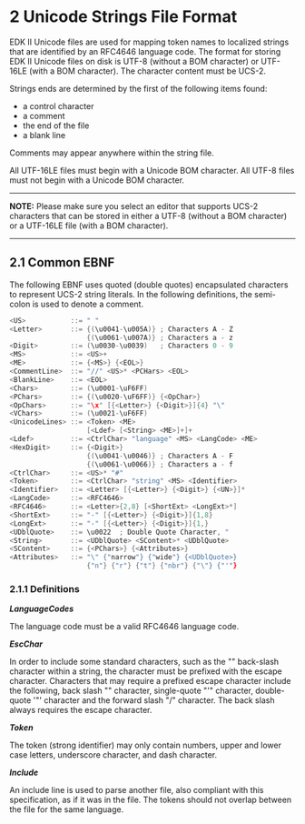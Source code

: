 <!--- @file
  2 Unicode Strings File Format

  Copyright (c) 2016-2017, Intel Corporation. All rights reserved.<BR>

  Redistribution and use in source (original document form) and 'compiled'
  forms (converted to PDF, epub, HTML and other formats) with or without
  modification, are permitted provided that the following conditions are met:

  1) Redistributions of source code (original document form) must retain the
     above copyright notice, this list of conditions and the following
     disclaimer as the first lines of this file unmodified.

  2) Redistributions in compiled form (transformed to other DTDs, converted to
     PDF, epub, HTML and other formats) must reproduce the above copyright
     notice, this list of conditions and the following disclaimer in the
     documentation and/or other materials provided with the distribution.

  THIS DOCUMENTATION IS PROVIDED BY TIANOCORE PROJECT "AS IS" AND ANY EXPRESS OR
  IMPLIED WARRANTIES, INCLUDING, BUT NOT LIMITED TO, THE IMPLIED WARRANTIES OF
  MERCHANTABILITY AND FITNESS FOR A PARTICULAR PURPOSE ARE DISCLAIMED. IN NO
  EVENT SHALL TIANOCORE PROJECT  BE LIABLE FOR ANY DIRECT, INDIRECT, INCIDENTAL,
  SPECIAL, EXEMPLARY, OR CONSEQUENTIAL DAMAGES (INCLUDING, BUT NOT LIMITED TO,
  PROCUREMENT OF SUBSTITUTE GOODS OR SERVICES; LOSS OF USE, DATA, OR PROFITS;
  OR BUSINESS INTERRUPTION) HOWEVER CAUSED AND ON ANY THEORY OF LIABILITY,
  WHETHER IN CONTRACT, STRICT LIABILITY, OR TORT (INCLUDING NEGLIGENCE OR
  OTHERWISE) ARISING IN ANY WAY OUT OF THE USE OF THIS DOCUMENTATION, EVEN IF
  ADVISED OF THE POSSIBILITY OF SUCH DAMAGE.

-->

# 2 Unicode Strings File Format

EDK II Unicode files are used for mapping token names to localized strings that
are identified by an RFC4646 language code. The format for storing EDK II
Unicode files on disk is UTF-8 (without a BOM character) or UTF-16LE (with a BOM
character). The character content must be UCS-2.

Strings ends are determined by the first of the following items found:

* a control character
* a comment
* the end of the file
* a blank line

Comments may appear anywhere within the string file.

All UTF-16LE files must begin with a Unicode BOM character.
All UTF-8 files must not begin with a Unicode BOM character.

**********
**NOTE:** Please make sure you select an editor that supports UCS-2 characters
that can be stored in either a UTF-8 (without a BOM character) or a UTF-16LE
file (with a BOM character).
**********

## 2.1 Common EBNF

The following EBNF uses quoted (double quotes) encapsulated characters to
represent UCS-2 string literals. In the following definitions, the semi-colon
is used to denote a comment.

```c
<US>           ::= " "
<Letter>       ::= {(\u0041-\u005A)} ; Characters A - Z
                   {(\u0061-\u007A)} ; Characters a - z
<Digit>        ::= (\u0030-\u0039)   ; Characters 0 - 9
<MS>           ::= <US>+
<ME>           ::= {<MS>} {<EOL>}
<CommentLine>  ::= "//" <US>* <PCHars> <EOL>
<BlankLine>    ::= <EOL>
<Chars>        ::= (\u0001-\uF6FF)
<PChars>       ::= {(\u0020-\uF6FF)} {<OpChar>}
<OpChars>      ::= "\x" [{<Letter>} {<Digit>}]{4} "\"
<VChars>       ::= (\u0021-\uF6FF)
<UnicodeLines> ::= <Token> <ME>
                   [<Ldef> [<String> <ME>]+]+
<Ldef>         ::= <CtrlChar> "language" <MS> <LangCode> <ME>
<HexDigit>     ::= {<Digit>}
                   {(\u0041-\u0046)} ; Characters A - F
                   {(\u0061-\u0066)} ; Characters a - f
<CtrlChar>     ::= <US>* "#"
<Token>        ::= <CtrlChar> "string" <MS> <Identifier>
<Identifier>   ::= <Letter> [{<Letter>} {<Digit>} {<UN>}]*
<LangCode>     ::= <RFC4646>
<RFC4646>      ::= <Letter>{2,8} [<ShortExt> <LongExt>*]
<ShortExt>     ::= "-" [{<Letter>} {<Digit>}]{1,8}
<LongExt>      ::= "-" [{<Letter>} {<Digit>}]{1,}
<UDblQuote>    ::= \u0022  ; Double Quote Character, "
<String>       ::= <UDblQuote> <SContent>* <UDblQuote>
<SContent>     ::= {<PChars>} {<Attributes>}
<Attributes>   ::= "\" {"narrow"} {"wide"} {<UDblQuote>}
                   {"n"} {"r"} {"t"} {"nbr"} {"\"} {"'"}
```

### 2.1.1 Definitions

**_LanguageCodes_**

The language code must be a valid RFC4646 language code.

**_EscChar_**

In order to include some standard characters, such as the "\" back-slash
character within a string, the character must be prefixed with the escape
character.  Characters that may require a prefixed escape character include
the following, back slash "\" character, single-quote "'" character,
double-quote '"' character and the forward slash "/" character. The back slash
always requires the escape character.

**_Token_**

The token (strong identifier) may only contain numbers, upper and lower case
letters, underscore character, and dash character.

**_Include_**

An include line is used to parse another file, also compliant with this
specification, as if it was in the file. The tokens should not overlap between
the file for the same language.

